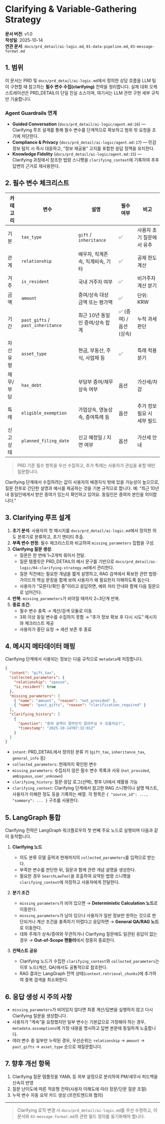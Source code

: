 # Clarifying & Variable-Gathering Strategy

**문서 버전**: v1.0  
**작성일**: 2025-10-14  
**연관 문서**: `docs/prd_detail/ai-logic.md`, `01-data-pipeline.md`, `03-message-format.md`

## 1. 범위

이 문서는 PRD 및 `docs/prd_detail/ai-logic.md`에서 정의한 상담 흐름을 LLM 팀이 구현할 때 참고하는 **필수 변수 수집(clarifying)** 전략을 정리합니다. 실제 대화 오케스트레이션은 PRD_DETAIL이 단일 진실 소스이며, 여기서는 LLM 관련 구현 세부 규칙만 기술합니다.

### Agent Guardrails 연계
- **Guided Conversation** (`docs/prd_detail/ai-logic/agent.md:16`) — Clarifying 루프 설계를 통해 필수 변수를 단계적으로 확보하고 범위 밖 요청을 조기에 차단한다.
- **Compliance & Privacy** (`docs/prd_detail/ai-logic/agent.md:17`) — 민감정보 탐지 시 즉시 대응하고, “정보 제공용” 고지를 포함한 응답 정책을 유지한다.
- **Knowledge Fidelity** (`docs/prd_detail/ai-logic/agent.md:15`) — Clarifying 과정에서 참조한 법령 스니펫을 `clarifying_context`에 기록하여 추후 답변의 근거로 재사용한다.

## 2. 필수 변수 체크리스트

| 카테고리 | 변수 | 설명 | 필수 여부 | 비고 |
|----------|------|------|-----------|------|
| 기본 | `tax_type` | `gift` / `inheritance` | ✅ | 사용자 초기 질문에서 유추 |
| 관계 | `relationship` | 배우자, 직계존속, 직계비속, 기타 | ✅ | 공제 한도 계산 |
| 거주 | `is_resident` | 국내 거주자 여부 | ✅ | 비거주자 계산 분기 |
| 금액 | `amount` | 증여/상속 대상 금액 또는 평가액 | ✅ | 단위: KRW |
| 기간 | `past_gifts` / `past_inheritance` | 최근 10년 동일인 증여/상속 합계 | ✅ (증여) / 옵션(상속) | 누적 과세 판단 |
| 자산 유형 | `asset_type` | 현금, 부동산, 주식, 사업체 등 | ✅ | 특례 적용 분기 |
| 채무/부담 | `has_debt` | 부담부 증여/채무 상속 여부 | 옵션 | 가산세/차감 |
| 특례 | `eligible_exemption` | 가업상속, 영농상속, 증여특례 등 | 옵션 | 추가 정보 필요 시 세부 필드 |
| 신고 상태 | `planned_filing_date` | 신고 예정일 / 지연 여부 | 옵션 | 가산세 안내 |

> PRD 기준 필수 항목을 우선 수집하고, 추가 특례는 사용자가 관심을 표할 때만 질문합니다.

Clarifying 단계에서 수집하려는 값이 사용자의 배경지식 밖에 있을 가능성이 높으므로, 질문 전후로 간단한 설명과 예시를 제공하는 것을 기본 규칙으로 합니다. 예: “최근 10년 내 동일인에게서 받은 증여가 있는지 확인하고 있어요. 동일인은 증여자 본인을 의미합니다.”

## 3. Clarifying 루프 설계

1. **초기 분석**: 사용자의 첫 메시지를 `docs/prd_detail/ai-logic.md`에서 정의한 의도 분류기로 분류하고, 초기 엔티티 추출.  
2. **부족 변수 판정**: 필수 체크리스트와 비교하여 `missing_parameters` 집합을 구성.  
3. **Clarifying 질문 생성**:
   - 질문은 한 번에 1~2개씩 묶어서 전달.
   - 질문 템플릿은 PRD_DETAIL의 예시 문구를 기반으로 `docs/prd_detail/ai-logic/04-clarifying-strategy.md`에서 관리한다.
   - 질문 직전에는 필요한 개념을 짧게 설명하고, RAG 검색에서 확보한 관련 법령·가이드의 핵심 문장을 함께 보여 사용자가 왜 필요한지 이해하도록 돕는다.
   - 사용자가 “모른다/확인 중”이라고 응답하면, 예외 처리 안내와 함께 다음 질문으로 넘어간다.
4. **반복**: `missing_parameters`가 비어질 때까지 2~3단계 반복.  
5. **종료 조건**:
   - 필수 변수 충족 → 계산/검색 모듈로 이동  
   - 3회 이상 동일 변수를 수집하지 못함 → “추가 정보 확보 후 다시 시도” 메시지와 체크리스트 제공  
   - 사용자가 중단 요청 → 세션 보존 후 종료

## 4. 메시지 메타데이터 매핑

Clarifying 단계에서 사용되는 정보는 다음 규칙으로 `metadata`에 저장합니다.

```json
{
  "intent": "gift_tax",
  "collected_parameters": {
    "relationship": "spouse",
    "is_resident": true
  },
  "missing_parameters": [
    { "name": "amount", "reason": "not_provided" },
    { "name": "past_gifts", "reason": "clarification_required" }
  ],
  "clarifying_history": [
    {
      "question": "증여 금액이 얼마인지 알려주실 수 있을까요?",
      "timestamp": "2025-10-14T07:32:01Z"
    }
  ]
}
```

- `intent`: PRD_DETAIL에서 정의된 분류 키 (`gift_tax`, `inheritance_tax`, `general_info` 등)  
- `collected_parameters`: 현재까지 확인된 변수  
- `missing_parameters`: 수집되지 않은 필수 변수 목록과 사유 (`not_provided`, `ambiguous`, `user_unknown`)  
- `clarifying_history`: 질문·응답 로그(선택), 향후 UI에서 재활용 가능
- `clarifying_context`: Clarifying 단계에서 참고한 RAG 스니펫이나 설명 텍스트, 사용자가 이해한 정도 등을 기록하는 배열. 각 항목은 `{ "source_id": ..., "summary": ... }` 구조를 사용한다.

## 5. LangGraph 통합

Clarifying 전략은 LangGraph 워크플로우의 첫 번째 주요 노드로 실행되며 다음과 같이 동작합니다.

1. **Clarifying 노드**
   - 의도 분류 모델 출력과 현재까지의 `collected_parameters`를 입력으로 받는다.
   - 부족한 변수를 판단한 뒤, 질문과 함께 관련 개념 설명을 생성한다.
   - 필요한 경우 `SearchLawTool`을 호출하여 요약된 법령 스니펫을 `clarifying_context`에 저장하고 사용자에게 전달한다.

2. **분기 조건**
   - `missing_parameters`가 비어 있으면 → **Deterministic Calculation 노드**로 이동한다.
   - `missing_parameters`가 남아 있으나 사용자가 일반 정보만 원하는 것으로 판단되거나 계산 조건을 충족하기 어렵다고 응답하면 → **General QA/RAG 노드**로 이동한다.
   - 대화 주제가 상속/증여와 무관하거나 Clarifying 질문에도 일관된 응답이 없는 경우 → **Out-of-Scope 핸들러**에서 정중히 종료한다.

3. **컨텍스트 공유**
   - Clarifying 노드가 수집한 `clarifying_context`와 `collected_parameters`는 이후 노드(계산, QA)에서도 공통적으로 참조한다.
   - RAG 결과는 LangGraph 전역 상태(`context.retrieval_chunks`)에 추가하여 중복 검색을 최소화한다.

## 6. 응답 생성 시 주의 사항

- `missing_parameters`가 비어있지 않다면 최종 계산/답변을 실행하지 않고 다시 Clarifying 질문을 생성합니다.  
- 사용자가 “계속”을 요청했지만 일부 변수는 기본값으로 가정해야 하는 경우, `metadata.assumptions`에 가정 내용을 명시하고 답변 본문에 동일하게 노출합니다.  
- 여러 변수 중 일부만 누락된 경우, 우선순위는 `relationship` → `amount` → `past_gifts` → `asset_type` 순으로 재질문합니다.

## 7. 향후 개선 항목

1. Clarifying 질문 템플릿을 YAML 등 외부 설정으로 분리하여 PM/세무사 피드백을 신속히 반영  
2. 질문 난이도에 따른 적응형 전략(사용자 이해도에 따라 장문/단문 질문 조절)  
3. 누락 변수 자동 요약 카드 생성 (프런트엔드와 협의)

---

> Clarifying 로직 변경 시 `docs/prd_detail/ai-logic.md`를 우선 수정하고, 이 문서와 `03-message-format.md`의 관련 필드 정의를 동기화해야 합니다.

